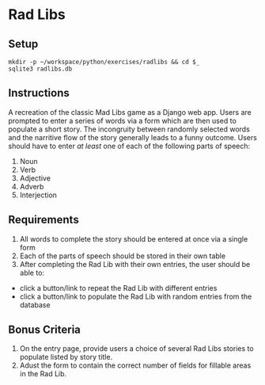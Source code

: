 # Rad Libs

## Setup

```
mkdir -p ~/workspace/python/exercises/radlibs && cd $_
sqlite3 radlibs.db
```

## Instructions

A recreation of the classic Mad Libs game as a Django web app.  Users are prompted to enter a series of words via a form which are then used to populate a short story.  The incongruity between randomly selected words and the narritive flow of the story generally leads to a funny outcome.  Users should have to enter _at least_ one of each of the following parts of speech:

1. Noun
2. Verb
3. Adjective
4. Adverb
5. Interjection

## Requirements

1. All words to complete the story should be entered at once via a single form
2. Each of the parts of speech should be stored in their own table
3. After completing the Rad Lib with their own entries, the user should be able to:
  - click a button/link to repeat the Rad Lib with different entries
  - click a button/link to populate the Rad Lib with random entries from the database

## Bonus Criteria

1. On the entry page, provide users a choice of several Rad Libs stories to populate listed by story title.
2. Adust the form to contain the correct number of fields for fillable areas in the Rad Lib.
